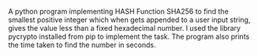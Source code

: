 A python program implementing HASH Function SHA256 to find the smallest positive integer which when gets appended to a user input string, gives the value less than a fixed hexadecimal number. I used the library pycrypto installed from pip to implement the task. The program also prints the time taken to find the number in seconds.